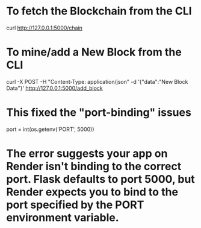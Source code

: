 # To fetch the Blockchain from the CLI

curl http://127.0.0.1:5000/chain

# To mine/add a New Block from the CLI

curl -X POST -H "Content-Type: application/json" -d '{"data":"New Block Data"}' http://127.0.0.1:5000/add_block

# This fixed the "port-binding" issues

port = int(os.getenv('PORT', 5000))

# The error suggests your app on Render isn't binding to the correct port. Flask defaults to port 5000, but Render expects you to bind to the port specified by the PORT environment variable.
